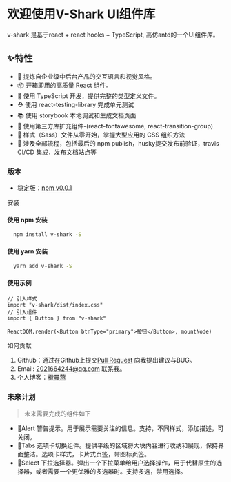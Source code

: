 # 欢迎使用V-Shark UI组件库

v-shark 是基于react + react hooks + TypeScript, 高仿antd的一个UI组件库。

## ✨特性

- 🌈 提炼自企业级中后台产品的交互语言和视觉风格。
- 📦 开箱即用的高质量 React 组件。
- 🧡 使用 TypeScript 开发，提供完整的类型定义文件。
- ⛑️ 使用 react-testing-library 完成单元测试
- 📚 使用 storybook 本地调试和生成文档页面
- 🎨 使用第三方库扩充组件-(react-fontawesome, react-transition-group)
- 🌹 样式（Sass）文件从零开始，掌握大型应用的 CSS 组织方法
- 🎉 涉及全部流程，包括最后的 npm publish，husky提交发布前验证，travis CI/CD 集成，发布文档站点等


### 版本

- 稳定版：<a href="#">npm v0.0.1</a>

<div className="subheading">安装</div>

#### 使用 npm 安装
``` sh
  npm install v-shark -S
```
#### 使用 yarn 安装
``` sh
  yarn add v-shark -S
```

#### 使用示例
``` tsx
// 引入样式
import "v-shark/dist/index.css"
// 引入组件
import { Button } from "v-shark"

ReactDOM.render(<Button btnType="primary">按钮</Button>, mountNode)
```

<div className="subheading">如何贡献</div>

1. Github：通过在Github上提交[Pull Request](https://github.com/visionwuwu/react-ts-antd-v-shark/pulls) 向我提出建议与BUG。
2. Email: 2021664244@qq.com 联系我。
3. 个人博客：[橙晨燕](http://visionwuwu.gitee.io/blog-ccy-gitee/)

### 未来计划
> 未来需要完成的组件如下

- 👊Alert 警告提示。用于展示需要关注的信息。支持，不同样式，添加描述，可关闭。
- 👊Tabs 选项卡切换组件。提供平级的区域将大块内容进行收纳和展现，保持界面整洁。选项卡样式，卡片式页签，带图标页签。
- 👊Select 下拉选择器。弹出一个下拉菜单给用户选择操作，用于代替原生的选择器，或者需要一个更优雅的多选器时。支持多选，禁用选择。

